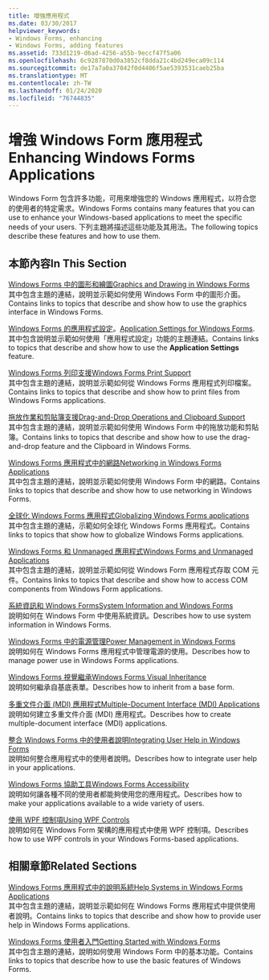 ```yaml
---
title: 增強應用程式
ms.date: 03/30/2017
helpviewer_keywords:
- Windows Forms, enhancing
- Windows Forms, adding features
ms.assetid: 733d1219-d6ad-4256-a55b-9eccf47f5a06
ms.openlocfilehash: 6c9287870d0a3852cf8dda21c4bd249eca09c114
ms.sourcegitcommit: de17a7a0a37042f0d4406f5ae5393531caeb25ba
ms.translationtype: MT
ms.contentlocale: zh-TW
ms.lasthandoff: 01/24/2020
ms.locfileid: "76744835"
---
```

# <a name="enhancing-windows-forms-applications"></a><span data-ttu-id="35b31-102">增強 Windows Form 應用程式</span><span class="sxs-lookup"><span data-stu-id="35b31-102">Enhancing Windows Forms Applications</span></span>
<span data-ttu-id="35b31-103">Windows Form 包含許多功能，可用來增強您的 Windows 應用程式，以符合您的使用者的特定需求。</span><span class="sxs-lookup"><span data-stu-id="35b31-103">Windows Forms contains many features that you can use to enhance your Windows-based applications to meet the specific needs of your users.</span></span> <span data-ttu-id="35b31-104">下列主題將描述這些功能及其用法。</span><span class="sxs-lookup"><span data-stu-id="35b31-104">The following topics describe these features and how to use them.</span></span>  
  
## <a name="in-this-section"></a><span data-ttu-id="35b31-105">本節內容</span><span class="sxs-lookup"><span data-stu-id="35b31-105">In This Section</span></span>  
 [<span data-ttu-id="35b31-106">Windows Forms 中的圖形和繪圖</span><span class="sxs-lookup"><span data-stu-id="35b31-106">Graphics and Drawing in Windows Forms</span></span>](graphics-and-drawing-in-windows-forms.md)  
 <span data-ttu-id="35b31-107">其中包含主題的連結，說明並示範如何使用 Windows Form 中的圖形介面。</span><span class="sxs-lookup"><span data-stu-id="35b31-107">Contains links to topics that describe and show how to use the graphics interface in Windows Forms.</span></span>  
  
 <span data-ttu-id="35b31-108">[Windows Forms 的應用程式設定](application-settings-for-windows-forms.md)。</span><span class="sxs-lookup"><span data-stu-id="35b31-108">[Application Settings for Windows Forms](application-settings-for-windows-forms.md).</span></span>  
 <span data-ttu-id="35b31-109">其中包含說明並示範如何使用「應用程式設定」功能的主題連結。</span><span class="sxs-lookup"><span data-stu-id="35b31-109">Contains links to topics that describe and show how to use the **Application Settings** feature.</span></span>  
  
 [<span data-ttu-id="35b31-110">Windows Forms 列印支援</span><span class="sxs-lookup"><span data-stu-id="35b31-110">Windows Forms Print Support</span></span>](windows-forms-print-support.md)  
 <span data-ttu-id="35b31-111">其中包含主題的連結，說明並示範如何從 Windows Forms 應用程式列印檔案。</span><span class="sxs-lookup"><span data-stu-id="35b31-111">Contains links to topics that describe and show how to print files from Windows Forms applications.</span></span>  
  
 [<span data-ttu-id="35b31-112">拖放作業和剪貼簿支援</span><span class="sxs-lookup"><span data-stu-id="35b31-112">Drag-and-Drop Operations and Clipboard Support</span></span>](drag-and-drop-operations-and-clipboard-support.md)  
 <span data-ttu-id="35b31-113">其中包含主題的連結，說明並示範如何使用 Windows Form 中的拖放功能和剪貼簿。</span><span class="sxs-lookup"><span data-stu-id="35b31-113">Contains links to topics that describe and show how to use the drag-and-drop feature and the Clipboard in Windows Forms.</span></span>  
  
 [<span data-ttu-id="35b31-114">Windows Forms 應用程式中的網路</span><span class="sxs-lookup"><span data-stu-id="35b31-114">Networking in Windows Forms Applications</span></span>](networking-in-windows-forms-applications.md)  
 <span data-ttu-id="35b31-115">其中包含主題的連結，說明並示範如何使用 Windows Form 中的網路。</span><span class="sxs-lookup"><span data-stu-id="35b31-115">Contains links to topics that describe and show how to use networking in Windows Forms.</span></span>  
  
 [<span data-ttu-id="35b31-116">全球化 Windows Forms 應用程式</span><span class="sxs-lookup"><span data-stu-id="35b31-116">Globalizing Windows Forms applications</span></span>](globalizing-windows-forms.md)  
 <span data-ttu-id="35b31-117">其中包含主題的連結，示範如何全球化 Windows Forms 應用程式。</span><span class="sxs-lookup"><span data-stu-id="35b31-117">Contains links to topics that show how to globalize Windows Forms applications.</span></span>  
  
 [<span data-ttu-id="35b31-118">Windows Forms 和 Unmanaged 應用程式</span><span class="sxs-lookup"><span data-stu-id="35b31-118">Windows Forms and Unmanaged Applications</span></span>](windows-forms-and-unmanaged-applications.md)  
 <span data-ttu-id="35b31-119">其中包含主題的連結，說明並示範如何從 Windows Form 應用程式存取 COM 元件。</span><span class="sxs-lookup"><span data-stu-id="35b31-119">Contains links to topics that describe and show how to access COM components from Windows Form applications.</span></span>  
  
 [<span data-ttu-id="35b31-120">系統資訊和 Windows Forms</span><span class="sxs-lookup"><span data-stu-id="35b31-120">System Information and Windows Forms</span></span>](system-information-and-windows-forms.md)  
 <span data-ttu-id="35b31-121">說明如何在 Windows Form 中使用系統資訊。</span><span class="sxs-lookup"><span data-stu-id="35b31-121">Describes how to use system information in Windows Forms.</span></span>  
  
 [<span data-ttu-id="35b31-122">Windows Forms 中的電源管理</span><span class="sxs-lookup"><span data-stu-id="35b31-122">Power Management in Windows Forms</span></span>](power-management-in-windows-forms.md)  
 <span data-ttu-id="35b31-123">說明如何在 Windows Forms 應用程式中管理電源的使用。</span><span class="sxs-lookup"><span data-stu-id="35b31-123">Describes how to manage power use in Windows Forms applications.</span></span>  
  
 [<span data-ttu-id="35b31-124">Windows Forms 視覺繼承</span><span class="sxs-lookup"><span data-stu-id="35b31-124">Windows Forms Visual Inheritance</span></span>](windows-forms-visual-inheritance.md)  
 <span data-ttu-id="35b31-125">說明如何繼承自基底表單。</span><span class="sxs-lookup"><span data-stu-id="35b31-125">Describes how to inherit from a base form.</span></span>  
  
 [<span data-ttu-id="35b31-126">多重文件介面 (MDI) 應用程式</span><span class="sxs-lookup"><span data-stu-id="35b31-126">Multiple-Document Interface (MDI) Applications</span></span>](multiple-document-interface-mdi-applications.md)  
 <span data-ttu-id="35b31-127">說明如何建立多重文件介面 (MDI) 應用程式。</span><span class="sxs-lookup"><span data-stu-id="35b31-127">Describes how to create multiple-document interface (MDI) applications.</span></span>  
  
 [<span data-ttu-id="35b31-128">整合 Windows Forms 中的使用者說明</span><span class="sxs-lookup"><span data-stu-id="35b31-128">Integrating User Help in Windows Forms</span></span>](integrating-user-help-in-windows-forms.md)  
 <span data-ttu-id="35b31-129">說明如何整合應用程式中的使用者說明。</span><span class="sxs-lookup"><span data-stu-id="35b31-129">Describes how to integrate user help in your applications.</span></span>  
  
 [<span data-ttu-id="35b31-130">Windows Forms 協助工具</span><span class="sxs-lookup"><span data-stu-id="35b31-130">Windows Forms Accessibility</span></span>](windows-forms-accessibility.md)  
 <span data-ttu-id="35b31-131">說明如何讓各種不同的使用者都能夠使用您的應用程式。</span><span class="sxs-lookup"><span data-stu-id="35b31-131">Describes how to make your applications available to a wide variety of users.</span></span>  
  
 [<span data-ttu-id="35b31-132">使用 WPF 控制項</span><span class="sxs-lookup"><span data-stu-id="35b31-132">Using WPF Controls</span></span>](using-wpf-controls.md)  
 <span data-ttu-id="35b31-133">說明如何在 Windows Form 架構的應用程式中使用 WPF 控制項。</span><span class="sxs-lookup"><span data-stu-id="35b31-133">Describes how to use WPF controls in your Windows Forms-based applications.</span></span>  
  
## <a name="related-sections"></a><span data-ttu-id="35b31-134">相關章節</span><span class="sxs-lookup"><span data-stu-id="35b31-134">Related Sections</span></span>  
 [<span data-ttu-id="35b31-135">Windows Forms 應用程式中的說明系統</span><span class="sxs-lookup"><span data-stu-id="35b31-135">Help Systems in Windows Forms Applications</span></span>](help-systems-in-windows-forms-applications.md)  
 <span data-ttu-id="35b31-136">其中包含主題的連結，說明並示範如何在 Windows Forms 應用程式中提供使用者說明。</span><span class="sxs-lookup"><span data-stu-id="35b31-136">Contains links to topics that describe and show how to provide user help in Windows Forms applications.</span></span>  
  
 [<span data-ttu-id="35b31-137">Windows Forms 使用者入門</span><span class="sxs-lookup"><span data-stu-id="35b31-137">Getting Started with Windows Forms</span></span>](../getting-started-with-windows-forms.md)  
 <span data-ttu-id="35b31-138">其中包含主題的連結，說明如何使用 Windows Form 中的基本功能。</span><span class="sxs-lookup"><span data-stu-id="35b31-138">Contains links to topics that describe how to use the basic features of Windows Forms.</span></span>
